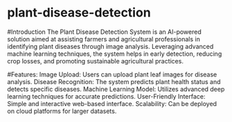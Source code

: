 # plant-disease-detection
#Introduction
The Plant Disease Detection System is an AI-powered solution aimed at assisting farmers and agricultural professionals in identifying plant diseases through image analysis. Leveraging advanced machine learning techniques, the system helps in early detection, reducing crop losses, and promoting sustainable agricultural practices.

#Features:
Image Upload: Users can upload plant leaf images for disease analysis.
Disease Recognition: The system predicts plant health status and detects specific diseases.
Machine Learning Model: Utilizes advanced deep learning techniques for accurate predictions.
User-Friendly Interface: Simple and interactive web-based interface.
Scalability: Can be deployed on cloud platforms for larger datasets.
